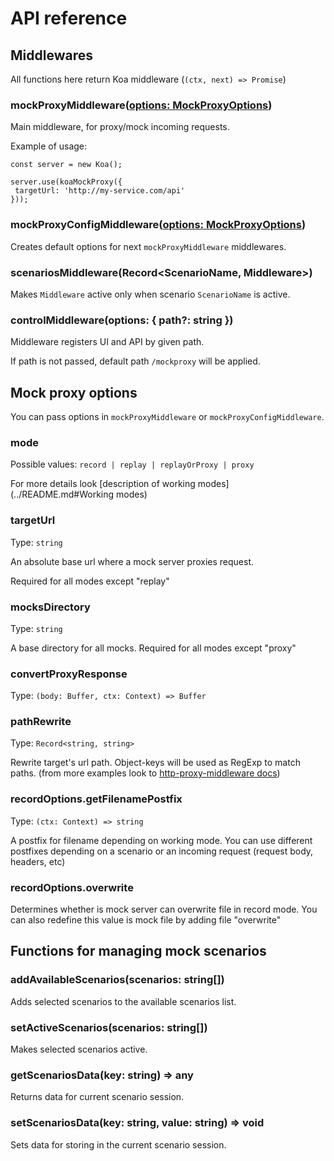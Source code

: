 # API reference

## Middlewares

All functions here return Koa middleware (`(ctx, next) => Promise`)

### mockProxyMiddleware([options: MockProxyOptions](#mock-proxy-options))

Main middleware, for proxy/mock incoming requests.

Example of usage:

```
const server = new Koa();

server.use(koaMockProxy({
 targetUrl: 'http://my-service.com/api'
}));
```

### mockProxyConfigMiddleware([options: MockProxyOptions](#mock-proxy-options))

Creates default options for next `mockProxyMiddleware` middlewares.

### scenariosMiddleware(Record<ScenarioName, Middleware>)

Makes `Middleware` active only when scenario `ScenarioName` is active.

### controlMiddleware(options: { path?: string })

Middleware registers UI and API by given path.

If path is not passed, default path `/mockproxy` will be applied.

## Mock proxy options

You can pass options in `mockProxyMiddleware` or `mockProxyConfigMiddleware`.

### mode

Possible values: `record | replay | replayOrProxy | proxy`

For more details look [description of working modes](../README.md#Working modes)

### targetUrl

Type: `string`

An absolute base url where a mock server proxies request.

Required for all modes except "replay"

### mocksDirectory

Type: `string`

A base directory for all mocks.
Required for all modes except "proxy"

### convertProxyResponse

Type: `(body: Buffer, ctx: Context) => Buffer`


### pathRewrite

Type: `Record<string, string>`

Rewrite target's url path. Object-keys will be used as RegExp to match paths.
(from more examples look to [http-proxy-middleware docs](https://github.com/chimurai/http-proxy-middleware#pathrewrite-objectfunction))

### recordOptions.getFilenamePostfix

Type: `(ctx: Context) => string`

A postfix for filename depending on working mode.
You can use different postfixes depending on a scenario or an incoming request (request body, headers, etc)

### recordOptions.overwrite

Determines whether is mock server can overwrite file in record mode.
You can also redefine this value is mock file by adding file "overwrite"

## Functions for managing mock scenarios

### addAvailableScenarios(scenarios: string[])

Adds selected scenarios to the available scenarios list.

### setActiveScenarios(scenarios: string[])

Makes selected scenarios active.

### getScenariosData(key: string) => any

Returns data for current scenario session.

### setScenariosData(key: string, value: string) => void

Sets data for storing in the current scenario session.
